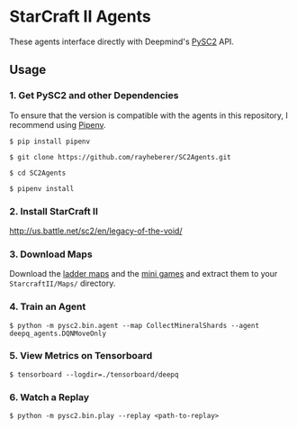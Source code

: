 # StarCraft II Agents

These agents interface directly with Deepmind's [PySC2](https://github.com/deepmind/pysc2) API.

## Usage

### 1. Get PySC2 and other Dependencies

To ensure that the version is compatible with the agents in this repository, I recommend using [Pipenv](https://docs.pipenv.org/).

```
$ pip install pipenv

$ git clone https://github.com/rayheberer/SC2Agents.git

$ cd SC2Agents

$ pipenv install
```

### 2. Install StarCraft II

http://us.battle.net/sc2/en/legacy-of-the-void/

### 3. Download Maps

Download the [ladder maps](https://github.com/Blizzard/s2client-proto#downloads)
and the [mini games](https://github.com/deepmind/pysc2/releases/download/v1.0/mini_games.zip)
and extract them to your `StarcraftII/Maps/` directory.

### 4. Train an Agent

```
$ python -m pysc2.bin.agent --map CollectMineralShards --agent deepq_agents.DQNMoveOnly
```

### 5. View Metrics on Tensorboard

```
$ tensorboard --logdir=./tensorboard/deepq
```

### 6. Watch a Replay

`$ python -m pysc2.bin.play --replay <path-to-replay>`
